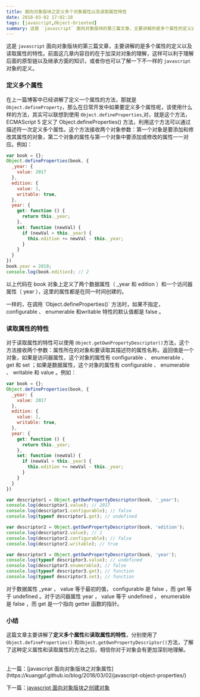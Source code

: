 ```yaml
---
title: 面向对象版块之定义多个对象属性以及读取属性特性
date: 2018-03-02 17:02:18
tags: [javascript,Object-Oriented]
summary: 这是 `javascript` 面向对象版块的第三篇文章，主要讲解的是多个属性的定义以及读取属性的特性。前面这几章内容目的在于加深对对象的理解，这样可以利于理解后面的原型链以及继承方面的知识，或者你也可以了解一下不一样的 `javascript` 对象属性的定义。
---
```


这是 `javascript` 面向对象版块的第三篇文章，主要讲解的是多个属性的定义以及读取属性的特性。前面这几章内容目的在于加深对对象的理解，这样可以利于理解后面的原型链以及继承方面的知识，或者你也可以了解一下不一样的 `javascript` 对象的定义。

### 定义多个属性
在上一篇博客中已经讲解了定义一个属性的方法，那就是 `Object.defineProperty`，那么在日常开发中如果要定义多个属性呢，该使用什么样的方法，其实可以联想到使用 `Object.defineProperties`,对，就是这个方法，ECMAScript 5 定义了 Object.defineProperties() 方法，利用这个方法可以通过描述符一次定义多个属性。这个方法接收两个对象参数：第一个对象是要添加和修改其属性的对象，第二个对象的属性与第一个对象中要添加或修改的属性一一对应。例如：
``` javascript
var book = {};
Object.defineProperties(book, {
  _year: {
    value: 2017
  },
  edition: {
    value: 1,
    writable: true,
  },
  year: {
    get: function () {
      return this._year;
    },
    set: function (newVal) {
      if (newVal > this._year) {
        this.edition += newVal - this._year;
      }
    }
  }
})
book.year = 2018;
console.log(book.edition); // 2

```
以上代码在 book 对象上定义了两个数据属性（ _year 和 edition ）和一个访问器属性（ year ），这里的属性都是在同一时间创建的。
<p class="tip">一样的，在调用 `Object.defineProperties()` 方法时，如果不指定， configurable 、 enumerable 和writable 特性的默认值都是 false 。<P>

### 读取属性的特性

对于读取属性的特性可以使用 `Object.getOwnPropertyDescriptor()`方法，这个方法接收两个参数：属性所在的对象和要读取其描述符的属性名称。返回值是一个对象，如果是访问器属性，这个对象的属性有 configurable 、 enumerable 、 get 和 set ；如果是数据属性，这个对象的属性有 configurable 、 enumerable 、 writable 和 value 。例如：

``` javascript
var book = {};
Object.defineProperties(book, {
  _year: {
    value: 2017
  },
  edition: {
    value: 1,
    writable: true,
  },
  year: {
    get: function () {
      return this._year;
    },
    set: function (newVal) {
      if (newVal > this._year) {
        this.edition += newVal - this._year;
      }
    }
  }
})

var descriptor1 = Object.getOwnPropertyDescriptor(book, '_year');
console.log(descriptor1.value); // 2017
console.log(descriptor1.configurable); // false
console.log(typeof descriptor1.get); // undefined

var descriptor2 = Object.getOwnPropertyDescriptor(book, 'edition');
console.log(descriptor2.value); // 1
console.log(descriptor2.configurable); // false
console.log(descriptor2.writable); // true

var descriptor3 = Object.getOwnPropertyDescriptor(book, 'year');
console.log(typeof descriptor3.value); // undefined
console.log(descriptor3.enumerable); // false
console.log(typeof descriptor3.get); // function
console.log(typeof descriptor3.set); // function
```
对于数据属性 _year ， value 等于最初的值， configurable 是 false ，而 get 等于 undefined 。对于访问器属性 year ， value 等于 undefined ， enumerable 是 false ，而 get 是一个指向 getter 函数的指针。

### 小结
这篇文章主要讲解了**定义多个属性**和**读取属性的特性**，分别使用了 `Object.defineProperties()` 和`Object.getOwnPropertyDescriptor()`方法，了解了这种定义属性和读取属性的方法之后，相信你对于对象会有更加深刻地理解。

<br>
上一篇：[javascript 面向对象版块之对象属性](https://kuangpf.github.io/blog/2018/03/02/javascript-object-properties/)

下一篇：[javascript 面向对象版块之创建对象 ](https://kuangpf.github.io/blog/2018/03/06/javascript-object-create/)

